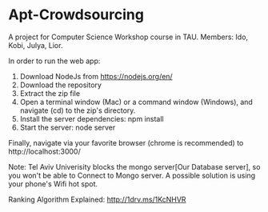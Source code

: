 # Apt-Crowdsourcing
A project for Computer Science Workshop course in TAU. Members: Ido, Kobi, Julya, Lior.

In order to run the web app: 

1. Download NodeJs from https://nodejs.org/en/
2. Download the repository
3. Extract the zip file
4. Open a terminal window (Mac) or a command window (Windows), and navigate (cd) to the zip's directory.
5. Install the server dependencies:  npm install
6. Start the server:  node server

Finally, navigate via your favorite browser (chrome is recommended) to http://localhost:3000/ 

Note:
Tel Aviv Univerisity blocks the mongo server[Our Database server], so you won't be able to
Connect to Mongo server.
A possible solution is using your phone's Wifi hot spot.

Ranking Algorithm Explained: http://1drv.ms/1KcNHVR

